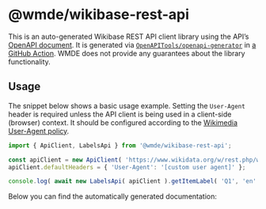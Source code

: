 # @wmde/wikibase-rest-api

This is an auto-generated Wikibase REST API client library using the API’s [OpenAPI document](https://doc.wikimedia.org/Wikibase/master/js/rest-api/openapi.json). It is generated via [`OpenAPITools/openapi-generator`](https://github.com/OpenAPITools/openapi-generator) in [a GitHub Action](https://github.com/wikimedia/mediawiki-extensions-Wikibase/blob/master/.github/workflows/publishRestApiClient.yml). WMDE does not provide any guarantees about the library functionality.

## Usage

The snippet below shows a basic usage example. Setting the `User-Agent` header is required unless the API client is being used in a client-side (browser) context. It should be configured according to the [Wikimedia User-Agent policy](https://foundation.wikimedia.org/wiki/Policy:User-Agent_policy).

```js
import { ApiClient, LabelsApi } from '@wmde/wikibase-rest-api';

const apiClient = new ApiClient( 'https://www.wikidata.org/w/rest.php/wikibase' );
apiClient.defaultHeaders = { 'User-Agent': '[custom user agent]' };

console.log( await new LabelsApi( apiClient ).getItemLabel( 'Q1', 'en' ) );
```

Below you can find the automatically generated documentation:
